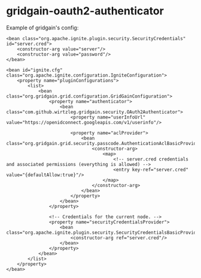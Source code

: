 # gridgain-oauth2-authenticator


Example of gridgain's config:

<?xml version="1.0" encoding="UTF-8"?>

<!--
    Copyright (C) GridGain Systems. All Rights Reserved.
    _________        _____ __________________        _____
    __  ____/___________(_)______  /__  ____/______ ____(_)_______
    _  / __  __  ___/__  / _  __  / _  / __  _  __ `/__  / __  __ \
    / /_/ /  _  /    _  /  / /_/ /  / /_/ /  / /_/ / _  /  _  / / /
    \____/   /_/     /_/   \_,__/   \____/   \__,_/  /_/   /_/ /_/
-->

<beans xmlns="http://www.springframework.org/schema/beans"
       xmlns:xsi="http://www.w3.org/2001/XMLSchema-instance"
       xsi:schemaLocation="
        http://www.springframework.org/schema/beans
        http://www.springframework.org/schema/beans/spring-beans.xsd">

    <bean class="org.apache.ignite.plugin.security.SecurityCredentials" id="server.cred">
        <constructor-arg value="server"/>
        <constructor-arg value="password"/>
    </bean>

    <bean id="ignite.cfg" class="org.apache.ignite.configuration.IgniteConfiguration">
        <property name="pluginConfigurations">
            <list>
                <bean class="org.gridgain.grid.configuration.GridGainConfiguration">
                    <property name="authenticator">
                        <bean class="com.github.wirtzleg.gridgain.security.OAuth2Authenticator">
                            <property name="userInfoUrl" value="https://openidconnect.googleapis.com/v1/userinfo"/>

                            <property name="aclProvider">
                                <bean class="org.gridgain.grid.security.passcode.AuthenticationAclBasicProvider">
                                    <constructor-arg>
                                        <map>
                                            <!-- server.cred credentials and associated permissions (everything is allowed) -->
                                            <entry key-ref="server.cred" value="{defaultAllow:true}"/>
                                        </map>
                                    </constructor-arg>
                                </bean>
                            </property>
                        </bean>
                    </property>

                    <!-- Credentials for the current node. -->
                    <property name="securityCredentialsProvider">
                        <bean class="org.apache.ignite.plugin.security.SecurityCredentialsBasicProvider">
                            <constructor-arg ref="server.cred"/>
                        </bean>
                    </property>
                </bean>
            </list>
        </property>
    </bean>
</beans>
